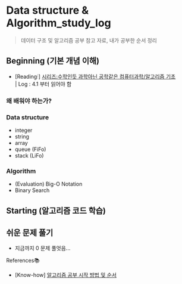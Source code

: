 # Data structure & Algorithm_study_log
> 데이터 구조 및 알고리즘 공부 참고 자료, 내가 공부한 순서 정리

## Beginning (기본 개념 이해)
- [Reading🕯] [시리즈:수학인듯 과학아닌 공학같은 컴퓨터과학/알고리즘 기초](https://librewiki.net/wiki/%EC%8B%9C%EB%A6%AC%EC%A6%88:%EC%88%98%ED%95%99%EC%9D%B8%EB%93%AF_%EA%B3%BC%ED%95%99%EC%95%84%EB%8B%8C_%EA%B3%B5%ED%95%99%EA%B0%99%EC%9D%80_%EC%BB%B4%ED%93%A8%ED%84%B0%EA%B3%BC%ED%95%99/%EC%95%8C%EA%B3%A0%EB%A6%AC%EC%A6%98_%EA%B8%B0%EC%B4%88)    
| Log : 4.1 부터 읽어야 함

### 왜 배워야 하는가?



### Data structure
- integer
- string
- array
- queue (FiFo)
- stack (LiFo)

### Algorithm
- (Evaluation) Big-O Notation
- Binary Search

## Starting (알고리즘 코드 학습)


## 쉬운 문제 풀기
- 지금까지 0 문제 풀엇음...

References📚
- [Know-how] [알고리즘 공부 시작 방법 및 순서](https://blog.yena.io/studynote/2018/11/14/Algorithm-Basic.html)
